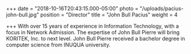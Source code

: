 +++
date = "2018-10-16T20:43:15.000-05:00"
photo = "/uploads/pacius-john-bull.jpg"
position = "Director"
title = "John Bull Pacius"
weight = 4

+++
With over 15 years of experience in Information Technology, with a focus in Network Admission. The expertise of John Bull Pierre will bring KORITEK, Inc. to next level. John Bull Pierre received a bachelor degree in computer science from INUQUA university.  